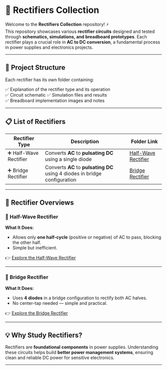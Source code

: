 # 🔌 Rectifiers Collection

Welcome to the **Rectifiers Collection** repository! ⚡  
This repository showcases various **rectifier circuits** designed and tested through **schematics, simulations, and breadboard prototypes**. Each rectifier plays a crucial role in **AC to DC conversion**, a fundamental process in power supplies and electronics projects.

---

## 📂 Project Structure

Each rectifier has its own folder containing:

✅ Explanation of the rectifier type and its operation  
✅ Circuit schematic 
✅ Simulation files and results  
✅ Breadboard implementation images and notes

---

## 📋 List of Rectifiers

| Rectifier Type                | Description                                                                                      | Folder Link                                   |
|----------------|----------------------------------------------------------------------------------------------------|----------------------------------------------------|
| ➕ Half-Wave Rectifier        | Converts **AC** to **pulsating DC** using a single diode                       | [Half-Wave Rectifier](./Half_Wave_Rectifier)        |
| ➕ Bridge Rectifier           | Converts **AC** to **pulsating DC** using 4 diodes in bridge configuration     | [Bridge Rectifier](./Full_Wave_Rectifier_Filter)               |


---

## 📐 Rectifier Overviews

### 🔹 Half-Wave Rectifier

**What It Does:**  
- Allows only **one half-cycle** (positive or negative) of AC to pass, blocking the other half.
- Simple but inefficient.

👉 [Explore the Half-Wave Rectifier](./Half_Wave_Rectifier)

---

### 🔹 Bridge Rectifier

**What It Does:**  
- Uses **4 diodes** in a bridge configuration to rectify both AC halves.
- No center-tap needed — simple and practical.

👉 [Explore the Bridge Rectifier](./Bridge_Rectifier)

---

## 💡 Why Study Rectifiers?

Rectifiers are **foundational components** in power supplies. Understanding these circuits helps build **better power management systems**, ensuring clean and reliable DC power for sensitive electronics.

---


